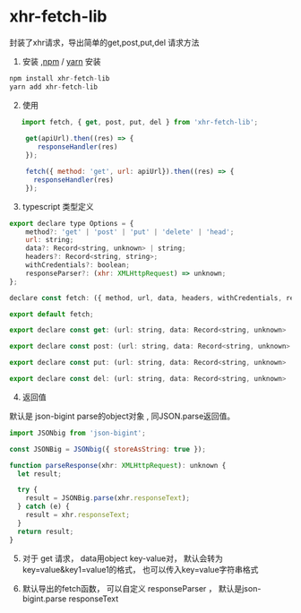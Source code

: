 # xhr-fetch-lib 

封装了xhr请求，导出简单的get,post,put,del 请求方法 

1. 安装 ,[npm](https://npmjs.org/) / [yarn](https://yarnpkg.com) 安装

```js
npm install xhr-fetch-lib 
yarn add xhr-fetch-lib 
```

2. 使用

```js
   import fetch, { get, post, put, del } from 'xhr-fetch-lib';
   
    get(apiUrl).then((res) => {
       responseHandler(res)
    });

    fetch({ method: 'get', url: apiUrl}).then((res) => {
      responseHandler(res)
    });
```

3. typescript 类型定义

```js
export declare type Options = {
    method?: 'get' | 'post' | 'put' | 'delete' | 'head';
    url: string;
    data?: Record<string, unknown> | string;
    headers?: Record<string, string>;
    withCredentials?: boolean;
    responseParser?: (xhr: XMLHttpRequest) => unknown;
};

declare const fetch: ({ method, url, data, headers, withCredentials, responseParser, }: Options) => Promise<unknown>;

export default fetch;

export declare const get: (url: string, data: Record<string, unknown> | string | null, headers?: Record<string, string>) => Promise<unknown>;

export declare const post: (url: string, data: Record<string, unknown> | string | null, headers?: Record<string, string>) => Promise<unknown>;

export declare const put: (url: string, data: Record<string, unknown> | string | null, headers?: Record<string, string>) => Promise<unknown>;

export declare const del: (url: string, data: Record<string, unknown> | string | null, headers?: Record<string, string>) => Promise<unknown>;


```

4. 返回值

默认是 json-bigint parse的object对象 , 同JSON.parse返回值。 

```js
import JSONbig from 'json-bigint';

const JSONBig = JSONbig({ storeAsString: true });

function parseResponse(xhr: XMLHttpRequest): unknown {
  let result;

  try {
    result = JSONBig.parse(xhr.responseText);
  } catch (e) {
    result = xhr.responseText;
  }
  return result;
}
```

5. 对于 get 请求， data用object key-value对， 默认会转为key=value&key1=value1的格式， 也可以传入key=value字符串格式

6. 默认导出的fetch函数， 可以自定义 responseParser ， 默认是json-bigint.parse responseText